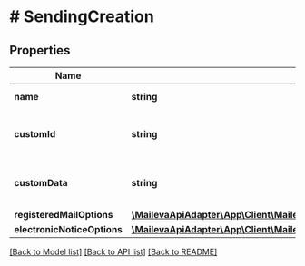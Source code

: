 # # SendingCreation

## Properties

Name | Type | Description | Notes
------------ | ------------- | ------------- | -------------
**name** | **string** | Nom de l&#39;envoi | [optional]
**customId** | **string** | Identifiant de l&#39;envoi défini par le client. | [optional]
**customData** | **string** | Information libre fournie par le client. | [optional]
**registeredMailOptions** | [**\MailevaApiAdapter\App\Client\MailevaCoproClient\Model\RegisteredMailOptions**](RegisteredMailOptions.md) |  | [optional]
**electronicNoticeOptions** | [**\MailevaApiAdapter\App\Client\MailevaCoproClient\Model\ElectronicNoticeOptions**](ElectronicNoticeOptions.md) |  | [optional]

[[Back to Model list]](../../README.md#models) [[Back to API list]](../../README.md#endpoints) [[Back to README]](../../README.md)
